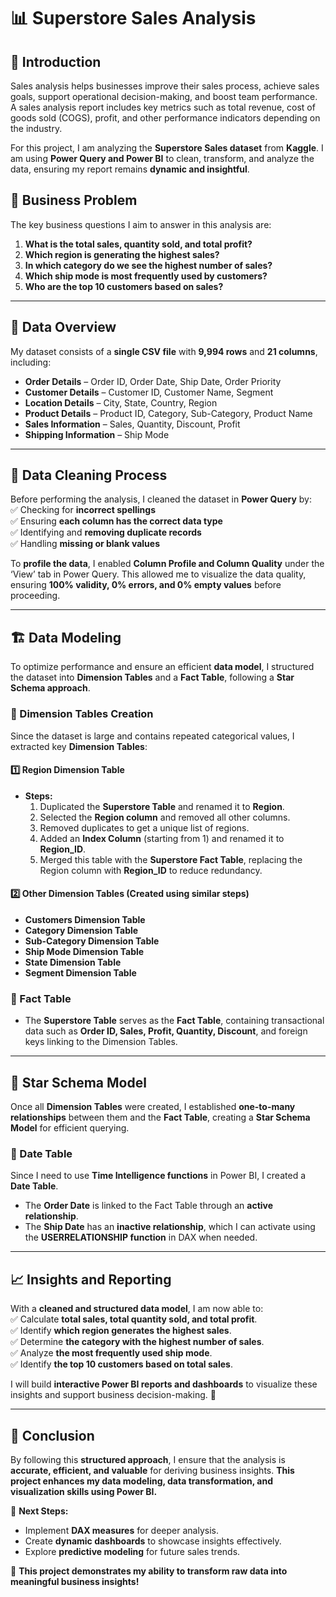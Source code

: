 # 📊 Superstore Sales Analysis  

## 📌 Introduction  
Sales analysis helps businesses improve their sales process, achieve sales goals, support operational decision-making, and boost team performance. A sales analysis report includes key metrics such as total revenue, cost of goods sold (COGS), profit, and other performance indicators depending on the industry.  

For this project, I am analyzing the **Superstore Sales dataset** from **Kaggle**. I am using **Power Query and Power BI** to clean, transform, and analyze the data, ensuring my report remains **dynamic and insightful**.  

## 🏢 Business Problem  
The key business questions I aim to answer in this analysis are:  
1. **What is the total sales, quantity sold, and total profit?**  
2. **Which region is generating the highest sales?**  
3. **In which category do we see the highest number of sales?**  
4. **Which ship mode is most frequently used by customers?**  
5. **Who are the top 10 customers based on sales?**  

---

## 📂 Data Overview  
My dataset consists of a **single CSV file** with **9,994 rows** and **21 columns**, including:  
- **Order Details** – Order ID, Order Date, Ship Date, Order Priority  
- **Customer Details** – Customer ID, Customer Name, Segment  
- **Location Details** – City, State, Country, Region  
- **Product Details** – Product ID, Category, Sub-Category, Product Name  
- **Sales Information** – Sales, Quantity, Discount, Profit  
- **Shipping Information** – Ship Mode  

---

## 🧹 Data Cleaning Process  
Before performing the analysis, I cleaned the dataset in **Power Query** by:  
✅ Checking for **incorrect spellings**  
✅ Ensuring **each column has the correct data type**  
✅ Identifying and **removing duplicate records**  
✅ Handling **missing or blank values**  

To **profile the data**, I enabled **Column Profile and Column Quality** under the ‘View’ tab in Power Query. This allowed me to visualize the data quality, ensuring **100% validity, 0% errors, and 0% empty values** before proceeding.  

---

## 🏗 Data Modeling  
To optimize performance and ensure an efficient **data model**, I structured the dataset into **Dimension Tables** and a **Fact Table**, following a **Star Schema approach**.  

### 🔹 Dimension Tables Creation  
Since the dataset is large and contains repeated categorical values, I extracted key **Dimension Tables**:  

#### 1️⃣ **Region Dimension Table**  
- **Steps:**  
  1. Duplicated the **Superstore Table** and renamed it to **Region**.  
  2. Selected the **Region column** and removed all other columns.  
  3. Removed duplicates to get a unique list of regions.  
  4. Added an **Index Column** (starting from 1) and renamed it to **Region_ID**.  
  5. Merged this table with the **Superstore Fact Table**, replacing the Region column with **Region_ID** to reduce redundancy.  

#### 2️⃣ **Other Dimension Tables** (Created using similar steps)  
- **Customers Dimension Table**  
- **Category Dimension Table**  
- **Sub-Category Dimension Table**  
- **Ship Mode Dimension Table**  
- **State Dimension Table**  
- **Segment Dimension Table**  

### 🔹 Fact Table  
- The **Superstore Table** serves as the **Fact Table**, containing transactional data such as **Order ID, Sales, Profit, Quantity, Discount**, and foreign keys linking to the Dimension Tables.  

---

## 🔗 Star Schema Model  
Once all **Dimension Tables** were created, I established **one-to-many relationships** between them and the **Fact Table**, creating a **Star Schema Model** for efficient querying.  

### 📅 Date Table  
Since I need to use **Time Intelligence functions** in Power BI, I created a **Date Table**.  
- The **Order Date** is linked to the Fact Table through an **active relationship**.  
- The **Ship Date** has an **inactive relationship**, which I can activate using the **USERRELATIONSHIP function** in DAX when needed.  

---

## 📈 Insights and Reporting  
With a **cleaned and structured data model**, I am now able to:  
✅ Calculate **total sales, total quantity sold, and total profit**.  
✅ Identify **which region generates the highest sales**.  
✅ Determine **the category with the highest number of sales**.  
✅ Analyze **the most frequently used ship mode**.  
✅ Identify **the top 10 customers based on total sales**.  

I will build **interactive Power BI reports and dashboards** to visualize these insights and support business decision-making. 🚀  

---

## 🎯 Conclusion  
By following this **structured approach**, I ensure that the analysis is **accurate, efficient, and valuable** for deriving business insights. **This project enhances my data modeling, data transformation, and visualization skills using Power BI.**  

🔹 **Next Steps:**  
- Implement **DAX measures** for deeper analysis.  
- Create **dynamic dashboards** to showcase insights effectively.  
- Explore **predictive modeling** for future sales trends.  

🚀 **This project demonstrates my ability to transform raw data into meaningful business insights!**  
